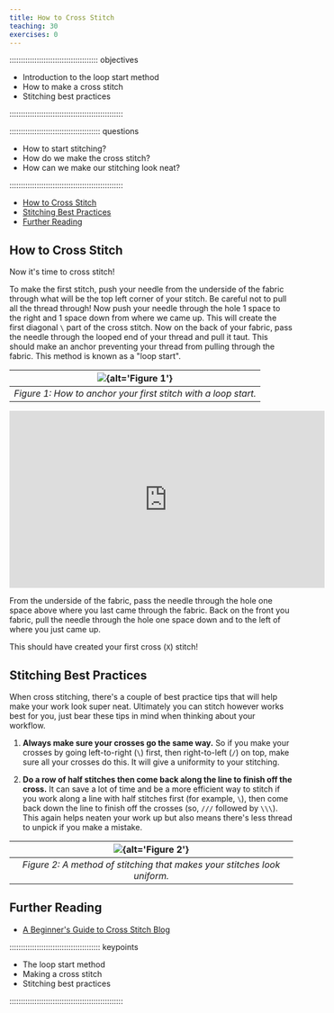 ```yaml
---
title: How to Cross Stitch
teaching: 30
exercises: 0
---
```


::::::::::::::::::::::::::::::::::::::: objectives

- Introduction to the loop start method
- How to make a cross stitch
- Stitching best practices

::::::::::::::::::::::::::::::::::::::::::::::::::

:::::::::::::::::::::::::::::::::::::::: questions

- How to start stitching?
- How do we make the cross stitch?
- How can we make our stitching look neat?

::::::::::::::::::::::::::::::::::::::::::::::::::

- [How to Cross Stitch](#how-to-cross-stitch)
- [Stitching Best Practices](#stitching-best-practices)
- [Further Reading](#further-reading)

## How to Cross Stitch

Now it's time to cross stitch!

To make the first stitch, push your needle from the underside of the fabric through what will be the top left corner of your stitch.
Be careful not to pull all the thread through!
Now push your needle through the hole 1 space to the right and 1 space down from where we came up.
This will create the first diagonal `\` part of the cross stitch.
Now on the back of your fabric, pass the needle through the looped end of your thread and pull it taut.
This should make an anchor preventing your thread from pulling through the fabric.
This method is known as a "loop start".

| ![](fig/episodes/03-getting-started/fig1.png){alt='Figure 1'} | 
| :--------------: |
| *Figure 1: How to anchor your first stitch with a loop start.*                 | 

<center>
<iframe width="560" height="315" src="https://www.youtube.com/embed/HLxIYeZJHeE" frameborder="0" allow="accelerometer; autoplay; encrypted-media; gyroscope; picture-in-picture" allowfullscreen></iframe>
</center>

From the underside of the fabric, pass the needle through the hole one space above where you last came through the fabric.
Back on the front you fabric, pull the needle through the hole one space down and to the left of where you just came up.

This should have created your first cross (`X`) stitch!

## Stitching Best Practices

When cross stitching, there's a couple of best practice tips that will help make your work look super neat.
Ultimately you can stitch however works best for you, just bear these tips in mind when thinking about your workflow.

1) **Always make sure your crosses go the same way.**
  So if you make your crosses by going left-to-right (`\`) first, then right-to-left (`/`) on top, make sure all your crosses do this. It will give a uniformity to your stitching.

2) **Do a row of half stitches then come back along the line to finish off the cross.**
  It can save a lot of time and be a more efficient way to stitch if you work along a line with half stitches first (for example, `\`), then come back down the line to finish off the crosses (so, `///` followed by `\\\`).
  This again helps neaten your work up but also means there's less thread to unpick if you make a mistake.

| ![](fig/episodes/03-getting-started/fig2.png){alt='Figure 2'} | 
| :--------------: |
| *Figure 2: A method of stitching that makes your stitches look uniform.*                 | 

## Further Reading

- [A Beginner's Guide to Cross Stitch Blog](https://redgatestitchery.com/blogs/red-gate-stitchery/a-step-by-step-guide-to-cross-stitch)

:::::::::::::::::::::::::::::::::::::::: keypoints

- The loop start method
- Making a cross stitch
- Stitching best practices

::::::::::::::::::::::::::::::::::::::::::::::::::



